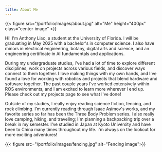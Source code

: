```yaml
---
title: About Me
---
```


{{< figure src="/portfolio/images/about.jpg" alt="Me" height="400px" class="center-image" >}}

Hi! I'm Anthony Liao, a student at the University of Florida. I will be graduating in May 2025 with a bachelor's in computer science.
I also have minors in electrical engineering, botany, digital arts and science, and an engineering certificate in AI fundamentals and applications. 

During my undergraduate studies, I've had a lot of time to explore different disciplines, work on projects across various fields, and discover ways connect to them together. I love making things with my own hands, and I've found a love for working with robotics and projects that blend hardware and software together. The past couple years I've worked extensively within ROS environments, and I am excited to learn more wherever I end up. Please check out my projects page to see what I've done!


Outside of my studies, I really enjoy reading science fiction, fencing, and rock climbing. I'm currently reading through Isaac Asimov's works, and my favorite series so far has been the Three Body Problem series. I also really love camping, hiking, and traveling; I'm planning a backpacking trip over a break in my semester. I've studied in Japan at Kyoto University and have been to China many times throughout my life. I'm always on the lookout for more exciting adventures!

{{< figure src="/portfolio/images/fencing.jpg" alt="Fencing image">}}